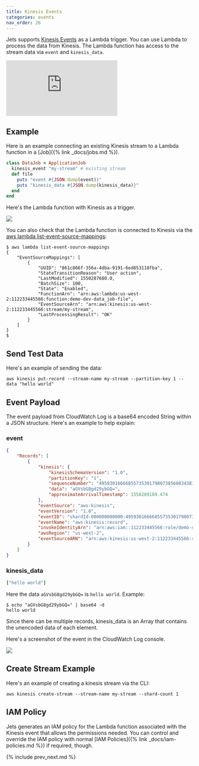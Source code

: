 ```yaml
---
title: Kinesis Events
categories: events
nav_order: 26
---
```


Jets supports [Kinesis Events](https://docs.aws.amazon.com/lambda/latest/dg/with-kinesis.html) as a Lambda trigger. You can use Lambda to process the data from Kinesis. The Lambda function has access to the stream data via `event` and `kinesis_data`.

<div class="video-box"><div class="video-container"><iframe src="https://www.youtube.com/embed/unvfrnhAVzg" frameborder="0" allowfullscreen=""></iframe></div></div>

## Example

Here is an example connecting an existing Kinesis stream to a Lambda function in a [Job]({% link _docs/jobs.md %}).

```ruby
class DataJob < ApplicationJob
  kinesis_event "my-stream" # existing stream
  def file
    puts "event #{JSON.dump(event)}"
    puts "kinesis_data #{JSON.dump(kinesis_data)}"
  end
end
```

Here's the Lambda function with Kinesis as a trigger.

![](/img/docs/kinesis-lambda.png)

You can also check that the Lambda function is connected to Kinesis via the [aws lambda list-event-source-mappings](https://docs.aws.amazon.com/cli/latest/reference/lambda/list-event-source-mappings.html):

    $ aws lambda list-event-source-mappings
    {
        "EventSourceMappings": [
            {
                "UUID": "861c866f-356a-4dba-9191-6ed853118fba",
                "StateTransitionReason": "User action",
                "LastModified": 1550287680.0,
                "BatchSize": 100,
                "State": "Enabled",
                "FunctionArn": "arn:aws:lambda:us-west-2:112233445566:function:demo-dev-data_job-file",
                "EventSourceArn": "arn:aws:kinesis:us-west-2:112233445566:stream/my-stream",
                "LastProcessingResult": "OK"
            }
        ]
    }
    $

## Send Test Data

Here's an example of sending the data:

    aws kinesis put-record --stream-name my-stream --partition-key 1 --data "hello world"

## Event Payload

The event payload from CloudWatch Log is a base64 encoded String within a JSON structure.  Here's an example to help explain:

### event

```json
{
    "Records": [
        {
            "kinesis": {
                "kinesisSchemaVersion": "1.0",
                "partitionKey": "1",
                "sequenceNumber": "49593016666855735301798073856083438124424404568371101698",
                "data": "aGVsbG8gd29ybGQ=",
                "approximateArrivalTimestamp": 1550289189.474
            },
            "eventSource": "aws:kinesis",
            "eventVersion": "1.0",
            "eventID": "shardId-000000000000:49593016666855735301798073856083438124424404568371101698",
            "eventName": "aws:kinesis:record",
            "invokeIdentityArn": "arn:aws:iam::112233445566:role/demo-dev-DataJob-OUD26QSQSWKN-DataJobFileIamRole-CM2L7G0KZVY",
            "awsRegion": "us-west-2",
            "eventSourceARN": "arn:aws:kinesis:us-west-2:112233445566:stream/my-stream"
        }
    ]
}
```

### kinesis_data

```ruby
["hello world"]
```

Here the data `aGVsbG8gd29ybGQ=` is `hello world`.  Example:

    $ echo "aGVsbG8gd29ybGQ=" | base64 -d
    hello world

Since there can be multiple records, kinesis_data is an Array that contains the unencoded data of each element.

Here's a screenshot of the event in the CloudWatch Log console.

![](/img/docs/kinesis-log.png)

## Create Stream Example

Here's an example of creating a kinesis stream via the CLI:

    aws kinesis create-stream --stream-name my-stream --shard-count 1

## IAM Policy

Jets generates an IAM policy for the Lambda function associated with the Kinesis event that allows the permissions needed.  You can control and override the IAM policy with normal [IAM Policies]({% link _docs/iam-policies.md %}) if required, though.

{% include prev_next.md %}
